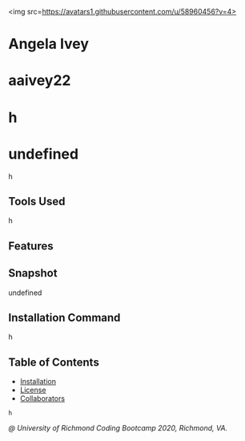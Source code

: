 
<img src=https://avatars1.githubusercontent.com/u/58960456?v=4>
# Angela Ivey
# aaivey22
# h

# undefined
h

## Tools Used
h

## Features

## Snapshot
undefined

## Installation Command
h

## Table of Contents
* [Installation](#installation) 
* [License](#license)
* [Collaborators](#collaborators)

```
h
```

*@ University of Richmond Coding Bootcamp 2020, Richmond, VA.*
